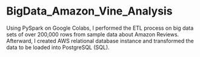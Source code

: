 # BigData_Amazon_Vine_Analysis

Using PySpark on Google Colabs, I performed the ETL process on big data sets of over 200,000 rows from sample data about Amazon Reviews. Afterward, I created AWS relational database instance and transformed the data to be loaded into PostgreSQL (SQL).
